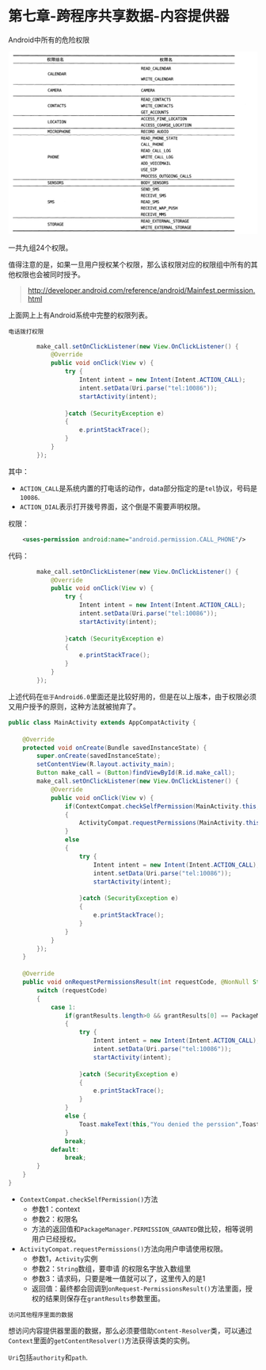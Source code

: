 # 第七章-跨程序共享数据-内容提供器

Android中所有的危险权限

![image-20201126230333583](第七章-跨程序共享数据-内容提供器.assets/image-20201126230333583.png)

一共九组24个权限。

值得注意的是，如果一旦用户授权某个权限，那么该权限对应的权限组中所有的其他权限也会被同时授予。

> http://developer.android.com/reference/android/Mainfest.permission.html

上面网上上有Android系统中完整的权限列表。

`电话拨打权限`

~~~java
        make_call.setOnClickListener(new View.OnClickListener() {
            @Override
            public void onClick(View v) {
                try {
                    Intent intent = new Intent(Intent.ACTION_CALL);
                    intent.setData(Uri.parse("tel:10086"));
                    startActivity(intent);

                }catch (SecurityException e)
                {
                    e.printStackTrace();
                }
            }
        });
~~~

其中：

* `ACTION_CALL`是系统内置的打电话的动作，data部分指定的是`tel`协议，号码是`10086`.
* `ACTION_DIAL`表示打开拨号界面，这个倒是不需要声明权限。

权限：

~~~xml
    <uses-permission android:name="android.permission.CALL_PHONE"/>
~~~

代码：

~~~java
        make_call.setOnClickListener(new View.OnClickListener() {
            @Override
            public void onClick(View v) {
                try {
                    Intent intent = new Intent(Intent.ACTION_CALL);
                    intent.setData(Uri.parse("tel:10086"));
                    startActivity(intent);

                }catch (SecurityException e)
                {
                    e.printStackTrace();
                }
            }
        });
~~~

上述代码在`低于Android6.0`里面还是比较好用的，但是在以上版本，由于权限必须又用户授予的原则，这种方法就被抛弃了。

~~~java
public class MainActivity extends AppCompatActivity {

    @Override
    protected void onCreate(Bundle savedInstanceState) {
        super.onCreate(savedInstanceState);
        setContentView(R.layout.activity_main);
        Button make_call = (Button)findViewById(R.id.make_call);
        make_call.setOnClickListener(new View.OnClickListener() {
            @Override
            public void onClick(View v) {
                if(ContextCompat.checkSelfPermission(MainActivity.this, Manifest.permission.CALL_PHONE)!= PackageManager.PERMISSION_GRANTED)
                {
                    ActivityCompat.requestPermissions(MainActivity.this,new String[]{Manifest.permission.CALL_PHONE},1);
                }
                else
                {
                    try {
                        Intent intent = new Intent(Intent.ACTION_CALL);
                        intent.setData(Uri.parse("tel:10086"));
                        startActivity(intent);

                    }catch (SecurityException e)
                    {
                        e.printStackTrace();
                    }
                }
            }
        });
    }

    @Override
    public void onRequestPermissionsResult(int requestCode, @NonNull String[] permissions, @NonNull int[] grantResults) {
        switch (requestCode)
        {
            case 1:
                if(grantResults.length>0 && grantResults[0] == PackageManager.PERMISSION_GRANTED)
                {
                    try {
                        Intent intent = new Intent(Intent.ACTION_CALL);
                        intent.setData(Uri.parse("tel:10086"));
                        startActivity(intent);

                    }catch (SecurityException e)
                    {
                        e.printStackTrace();
                    }
                }
                else {
                    Toast.makeText(this,"You denied the perssion",Toast.LENGTH_LONG).show();
                }
                break;
            default:
                break;
        }
    }
}
~~~

* `ContextCompat.checkSelfPermission()`方法
  * 参数1：context
  * 参数2：权限名
  * 方法的返回值和`PackageManager.PERMISSION_GRANTED`做比较，相等说明用户已经授权。
* `ActivityCompat.requestPermissions()`方法向用户申请使用权限。
  * 参数1，`Activity`实例
  * 参数2：`String`数组，要申请 的权限名字放入数组里
  * 参数3：请求码，只要是唯一值就可以了，这里传入的是1
  * 返回值：最终都会回调到`onRequest-PermissionsResult()`方法里面，授权的结果则保存在`grantResults`参数里面。

`访问其他程序里面的数据`

想访问内容提供器里面的数据，那么必须要借助`Content-Resolver`类，可以通过`Context`里面的`getContentResolver()`方法获得该类的实例。

`Uri`包括`authority`和`path`.













